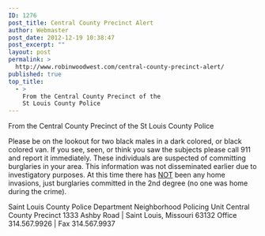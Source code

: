 ```yaml
---
ID: 1276
post_title: Central County Precinct Alert
author: Webmaster
post_date: 2012-12-19 10:38:47
post_excerpt: ""
layout: post
permalink: >
  http://www.robinwoodwest.com/central-county-precinct-alert/
published: true
top_title:
  - >
    From the Central County Precinct of the
    St Louis County Police
---
```

From the Central County Precinct of the St Louis County Police

Please be on the lookout for two black males in a dark colored, or black colored van. If you see, seen, or think you saw the subjects please call 911 and report it immediately. These individuals are suspected of committing burglaries in your area. This information was not disseminated earlier due to investigatory purposes. At this time there has <span style="text-decoration: underline;">NOT</span> been any home invasions, just burglaries committed in the 2nd degree (no one was home during the crime).

Saint Louis County Police Department
Neighborhood Policing Unit
Central County Precinct
1333 Ashby Road | Saint Louis, Missouri 63132
Office 314.567.9926 | Fax 314.567.9937